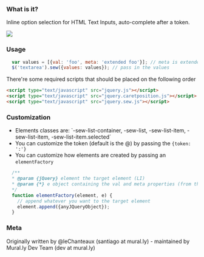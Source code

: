 ### What is it?

Inline option selection for HTML Text Inputs, auto-complete after a token.

![](http://upload.mural.ly/santiagomontero/1354142421637.blob)

### Usage

``` javascript
  var values = [{val: 'foo', meta: 'extended foo'}]; // meta is extended search field
  $('textarea').sew({values: values}); // pass in the values
```

There're some required scripts that should be placed on the following order
```html
<script type="text/javascript" src="jquery.js"></script>
<script type="text/javascript" src="jquery.caretposition.js"></script>
<script type="text/javascript" src="jquery.sew.js"></script>
```

### Customization

- Elements classes are: `-sew-list-container, -sew-list, -sew-list-item, -sew-list-item, -sew-list-item.selected´
- You can customize the token (default is the @) by passing the `{token: ':'}`
- You can customize how elements are created by passing an `elementFactory`
  
``` javascript
  /**
  * @param {jQuery} element the target element (LI)
  * @param {*} e object containing the val and meta properties (from the input list)
  */
  function elementFactory(element, e) {
    // append whatever you want to the target element
    element.append({anyJQueryObject});
  }
```

### Meta
Originally written by @leChanteaux (santiago at mural.ly) - maintained by Mural.ly Dev Team (dev at mural.ly)